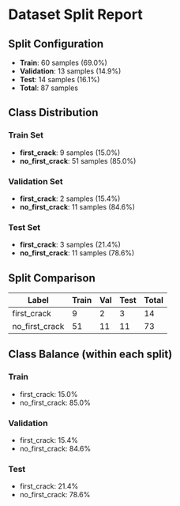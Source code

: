 # Dataset Split Report

## Split Configuration

- **Train**: 60 samples (69.0%)
- **Validation**: 13 samples (14.9%)
- **Test**: 14 samples (16.1%)
- **Total**: 87 samples

## Class Distribution

### Train Set

- **first_crack**: 9 samples (15.0%)
- **no_first_crack**: 51 samples (85.0%)

### Validation Set

- **first_crack**: 2 samples (15.4%)
- **no_first_crack**: 11 samples (84.6%)

### Test Set

- **first_crack**: 3 samples (21.4%)
- **no_first_crack**: 11 samples (78.6%)

## Split Comparison

| Label | Train | Val | Test | Total |
|-------|-------|-----|------|-------|
| first_crack | 9 | 2 | 3 | 14 |
| no_first_crack | 51 | 11 | 11 | 73 |

## Class Balance (within each split)

### Train

- first_crack: 15.0%
- no_first_crack: 85.0%

### Validation

- first_crack: 15.4%
- no_first_crack: 84.6%

### Test

- first_crack: 21.4%
- no_first_crack: 78.6%
